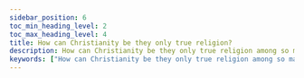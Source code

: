 ```yaml
---
sidebar_position: 6
toc_min_heading_level: 2
toc_max_heading_level: 4
title: How can Christianity be they only true religion?
description: How can Christianity be they only true religion among so many?
keywords: ["How can Christianity be they only true religion among so many?","How can Christianity be they only true religion"]
---
```

